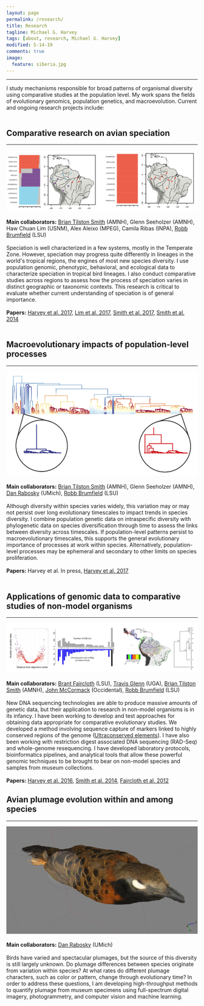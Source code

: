 ```yaml
---
layout: page
permalink: /research/
title: Research
tagline: Michael G. Harvey
tags: [about, research, Michael G. Harvey]
modified: 5-14-19
comments: true
image:
  feature: siberia.jpg
---
```


***

I study mechanisms responsible for broad patterns of organismal diversity using comparative studies at the population level. My work spans the fields of evolutionary genomics, population genetics, and macroevolution. Current and ongoing research projects include:
<br><br>

## Comparative research on avian speciation
***

![structure!](/images/structure.png)
<br><br>
**Main collaborators:** <a href="https://briantilstonsmith.wordpress.com/" target="_blank">Brian Tilston Smith</a> (AMNH), Glenn Seeholzer (AMNH), Haw Chuan Lim (USNM), Alex Aleixo (MPEG), Camila Ribas (INPA), <a href="https://sites01.lsu.edu/faculty/brumfieldlab/" target="_blank">Robb Brumfield</a> (LSU)
<br><br>
Speciation is well characterized in a few systems, mostly in the Temperate Zone. However, speciation may progress quite differently in lineages in the world's tropical regions, the engines of most new species diversity. I use population genomic, phenotypic, behavioral, and ecological data to characterize speciation in tropical bird lineages. I also conduct comparative studies across regions to assess how the process of speciation varies in distinct geographic or taxonomic contexts. This research is critical to evaluate whether current understanding of speciation is of general importance. 
<br><br>
**Papers:** <a href="http://mgharvey.github.io/docs/Harveyetal2017b.pdf" target="_blank">Harvey et al. 2017</a>, <a href="http://mgharvey.github.io/docs/Limetal2017.pdf" target="_blank">Lim et al. 2017</a>, <a href="http://journals.plos.org/plosbiology/article?id=10.1371/journal.pbio.2001073" target="_blank">Smith et al. 2017</a>, <a href="http://mgharvey.github.io/docs/Smithetal2014b.pdf" target="_blank">Smith et al. 2014</a>
<br><br>

## Macroevolutionary impacts of population-level processes
***

![bamm!](/images/bamm.png)
<br><br>
**Main collaborators:** <a href="https://briantilstonsmith.wordpress.com/" target="_blank">Brian Tilston Smith</a> (AMNH), Glenn Seeholzer (AMNH), <a href="http://www.raboskylab.org/" target="_blank">Dan Rabosky</a> (UMich), <a href="https://sites01.lsu.edu/faculty/brumfieldlab/" target="_blank">Robb Brumfield</a> (LSU)
<br><br>
Although diversity within species varies widely, this variation may or may not persist over long evolutionary timescales to impact trends in species diversity. I combine population genetic data on intraspecific diversity with phylogenetic data on species diversification through time to assess the links between diversity across timescales. If population-level patterns persist to macroevolutionary timescales, this supports the general evolutionary importance of processes at work within species. Alternatively, population-level processes may be ephemeral and secondary to other limits on species proliferation.
<br><br>
**Papers:** Harvey et al. In press, <a href="http://mgharvey.github.io/docs/Harveyetal2017.pdf" target="_blank">Harvey et al. 2017</a>
<br><br>

## Applications of genomic data to comparative studies of non-model organisms
***

![genomics!](/images/genomics.png)
<br><br>
**Main collaborators:** <a href="http://faircloth-lab.org/" target="_blank">Brant Faircloth</a> (LSU), <a href="http://baddna.org/Welcome.html" target="_blank">Travis Glenn</a> (UGA), <a href="https://briantilstonsmith.wordpress.com/" target="_blank">Brian Tilston Smith</a> (AMNH), <a href="https://sites.oxy.edu/mccormack/" target="_blank">John McCormack</a> (Occidental), <a href="https://sites01.lsu.edu/faculty/brumfieldlab/" target="_blank">Robb Brumfield</a> (LSU)
<br><br>
New DNA sequencing technologies are able to produce massive amounts of genetic data, but their application to research in non-model organisms is in its infancy. I have been working to develop and test approaches for obtaining data appropriate for comparative evolutionary studies. We developed a method involving sequence capture of markers linked to highly conserved regions of the genome (<a href="http://www.ultraconserved.org" target="_blank">Ultraconserved elements</a>). I have also been working with restriction digest associated DNA sequencing (RAD-Seq) and whole-genome resequencing. I have developed laboratory protocols, bioinformatics pipelines, and analytical tools that allow these powerful genomic techniques to be brought to bear on non-model species and samples from museum collections.
<br><br>
**Papers:** <a href="http://mgharvey.github.io/docs/Harveyetal2016.pdf" target="_blank">Harvey et al. 2016</a>, <a href="http://mgharvey.github.io/docs/Smithetal2014.pdf" target="_blank">Smith et al. 2014</a>, <a href="http://mgharvey.github.io/docs/Fairclothetal2012.pdf" target="_blank">Faircloth et al. 2012</a>

## Avian plumage evolution within and among species
***

![plumage!](/images/photoscan.png)
<br><br>
**Main collaborators:** <a href="http://www.raboskylab.org/" target="_blank">Dan Rabosky</a> (UMich)
<br><br>
Birds have varied and spectacular plumages, but the source of this diversity is still largely unknown. Do plumage differences between species originate from variation within species? At what rates do different plumage characters, such as color or pattern, change through evolutionary time? In order to address these questions, I am developing high-throughput methods to quantify plumage from museum specimens using full-spectrum digital imagery, photogrammetry, and computer vision and machine learning. 
<br><br>

